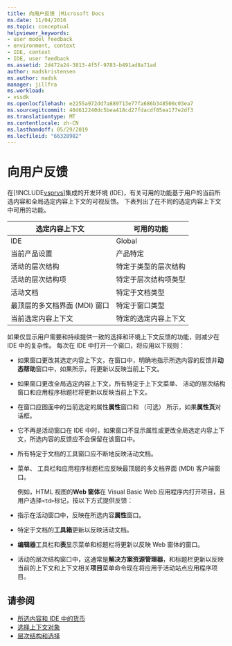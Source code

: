 ```yaml
---
title: 向用户反馈 |Microsoft Docs
ms.date: 11/04/2016
ms.topic: conceptual
helpviewer_keywords:
- user model feedback
- environment, context
- IDE, context
- IDE, user feedback
ms.assetid: 2d472a24-3813-4f5f-9783-b491ad8a71ad
author: madskristensen
ms.author: madsk
manager: jillfra
ms.workload:
- vssdk
ms.openlocfilehash: e2255a972dd7a889713e77fa686b348500c03ea7
ms.sourcegitcommit: 40d612240dc5bea418cd27fdacdf85ea177e2df3
ms.translationtype: MT
ms.contentlocale: zh-CN
ms.lasthandoff: 05/29/2019
ms.locfileid: "66328982"
---
```

# <a name="feedback-to-the-user"></a>向用户反馈
在[!INCLUDE[vsprvs](../../code-quality/includes/vsprvs_md.md)]集成的开发环境 (IDE)，有关可用的功能基于用户的当前所选内容和全局选定内容上下文的可视反馈。 下表列出了在不同的选定内容上下文中可用的功能。

|选定内容上下文|可用的功能|
|-----------------------|-----------------------------|
|IDE|Global|
|当前产品设置|产品特定|
|活动的层次结构|特定于类型的层次结构|
|活动的层次结构项|特定于层次结构项类型|
|活动文档|特定于文档类型|
|最顶层的多文档界面 (MDI) 窗口|特定于窗口类型|
|当前选定内容上下文|特定的选定内容上下文|

 如果仅显示用户需要和持续提供一致的选择和环境上下文反馈的功能，则减少在 IDE 中的复杂性。 每次在 IDE 中打开一个窗口，将应用以下规则：

- 如果窗口更改其选定内容上下文，在窗口中，明确地指示所选内容的反馈并**动态帮助**窗口中，如果所示，将更新以反映当前上下文。

- 如果窗口更改全局选定内容上下文，所有特定于上下文菜单、 活动的层次结构窗口和应用程序标题栏将更新以反映当前上下文。

- 在窗口应图面中的当前选定的属性**属性**窗口和 （可选） 所示，如果**属性页**对话框。

- 它不再是活动窗口在 IDE 中时，如果窗口不显示属性或更改全局选定内容上下文，所选内容的反馈应不会保留在该窗口中。

- 所有特定于文档的工具窗口应不断地反映活动文档。

- 菜单、 工具栏和应用程序标题栏应反映最顶层的多文档界面 (MDI) 客户端窗口。

  例如，HTML 视图的**Web 窗体**在 Visual Basic Web 应用程序内打开项目，且用户选择`<td>`标记，按以下方式提供反馈：

- 指示在活动窗口中，反映在所选内容**属性**窗口。

- 特定于文档的**工具箱**更新以反映活动文档。

- **编辑器**工具栏和**表**显示菜单和标题栏将更新以反映 Web 窗体的窗口。

- 活动的层次结构窗口中，这通常是**解决方案资源管理器**，和标题栏更新以反映当前的上下文和上下文相关**项目**菜单命令现在将应用于活动站点应用程序项目。

## <a name="see-also"></a>请参阅
- [所选内容和 IDE 中的货币](../../extensibility/internals/selection-and-currency-in-the-ide.md)
- [选择上下文对象](../../extensibility/internals/selection-context-objects.md)
- [层次结构和选择](../../extensibility/internals/hierarchies-and-selection.md)